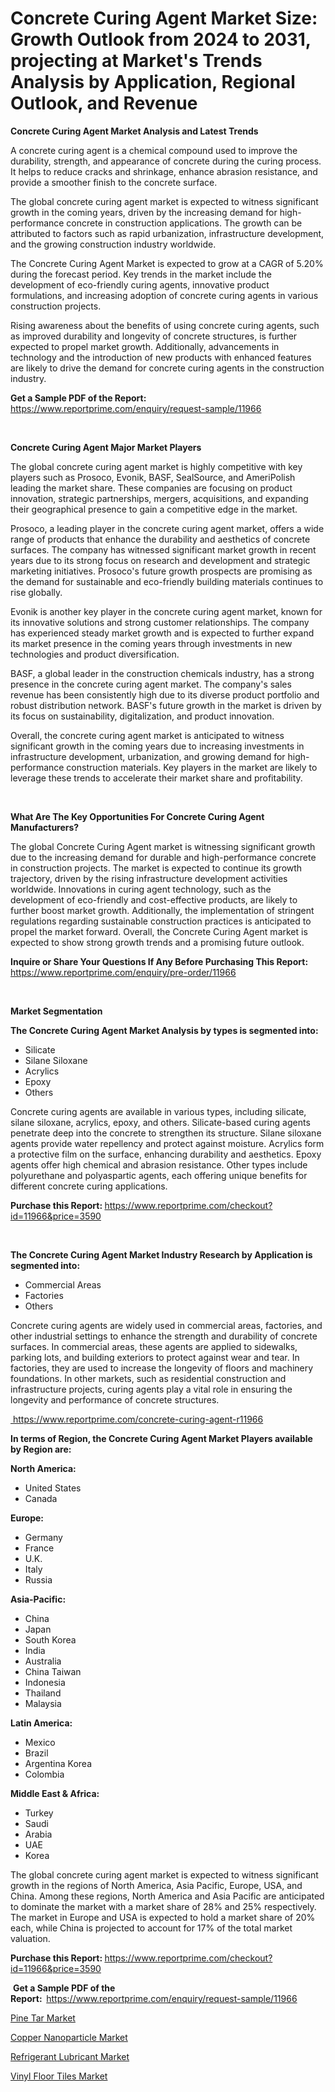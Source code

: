 <p><h1>Concrete Curing Agent Market Size: Growth Outlook from 2024 to 2031, projecting at Market's Trends Analysis by Application, Regional Outlook, and Revenue</h1></p><p><strong>Concrete Curing Agent Market Analysis and Latest Trends</strong></p>
<p><p>A concrete curing agent is a chemical compound used to improve the durability, strength, and appearance of concrete during the curing process. It helps to reduce cracks and shrinkage, enhance abrasion resistance, and provide a smoother finish to the concrete surface.</p><p>The global concrete curing agent market is expected to witness significant growth in the coming years, driven by the increasing demand for high-performance concrete in construction applications. The growth can be attributed to factors such as rapid urbanization, infrastructure development, and the growing construction industry worldwide.</p><p>The Concrete Curing Agent Market is expected to grow at a CAGR of 5.20% during the forecast period. Key trends in the market include the development of eco-friendly curing agents, innovative product formulations, and increasing adoption of concrete curing agents in various construction projects.</p><p>Rising awareness about the benefits of using concrete curing agents, such as improved durability and longevity of concrete structures, is further expected to propel market growth. Additionally, advancements in technology and the introduction of new products with enhanced features are likely to drive the demand for concrete curing agents in the construction industry.</p></p>
<p><strong>Get a Sample PDF of the Report:&nbsp;</strong> <a href="https://www.reportprime.com/enquiry/request-sample/11966">https://www.reportprime.com/enquiry/request-sample/11966</a></p>
<p>&nbsp;</p>
<p><strong>Concrete Curing Agent Major Market Players</strong></p>
<p><p>The global concrete curing agent market is highly competitive with key players such as Prosoco, Evonik, BASF, SealSource, and AmeriPolish leading the market share. These companies are focusing on product innovation, strategic partnerships, mergers, acquisitions, and expanding their geographical presence to gain a competitive edge in the market.</p><p>Prosoco, a leading player in the concrete curing agent market, offers a wide range of products that enhance the durability and aesthetics of concrete surfaces. The company has witnessed significant market growth in recent years due to its strong focus on research and development and strategic marketing initiatives. Prosoco's future growth prospects are promising as the demand for sustainable and eco-friendly building materials continues to rise globally.</p><p>Evonik is another key player in the concrete curing agent market, known for its innovative solutions and strong customer relationships. The company has experienced steady market growth and is expected to further expand its market presence in the coming years through investments in new technologies and product diversification.</p><p>BASF, a global leader in the construction chemicals industry, has a strong presence in the concrete curing agent market. The company's sales revenue has been consistently high due to its diverse product portfolio and robust distribution network. BASF's future growth in the market is driven by its focus on sustainability, digitalization, and product innovation.</p><p>Overall, the concrete curing agent market is anticipated to witness significant growth in the coming years due to increasing investments in infrastructure development, urbanization, and growing demand for high-performance construction materials. Key players in the market are likely to leverage these trends to accelerate their market share and profitability.</p></p>
<p>&nbsp;</p>
<p><strong>What Are The Key Opportunities For Concrete Curing Agent Manufacturers?</strong></p>
<p><p>The global Concrete Curing Agent market is witnessing significant growth due to the increasing demand for durable and high-performance concrete in construction projects. The market is expected to continue its growth trajectory, driven by the rising infrastructure development activities worldwide. Innovations in curing agent technology, such as the development of eco-friendly and cost-effective products, are likely to further boost market growth. Additionally, the implementation of stringent regulations regarding sustainable construction practices is anticipated to propel the market forward. Overall, the Concrete Curing Agent market is expected to show strong growth trends and a promising future outlook.</p></p>
<p><strong>Inquire or Share Your Questions If Any Before Purchasing This Report:</strong> <a href="https://www.reportprime.com/enquiry/pre-order/11966">https://www.reportprime.com/enquiry/pre-order/11966</a></p>
<p>&nbsp;</p>
<p><strong>Market Segmentation</strong></p>
<p><strong>The Concrete Curing Agent Market Analysis by types is segmented into:</strong></p>
<p><ul><li>Silicate</li><li>Silane Siloxane</li><li>Acrylics</li><li>Epoxy</li><li>Others</li></ul></p>
<p><p>Concrete curing agents are available in various types, including silicate, silane siloxane, acrylics, epoxy, and others. Silicate-based curing agents penetrate deep into the concrete to strengthen its structure. Silane siloxane agents provide water repellency and protect against moisture. Acrylics form a protective film on the surface, enhancing durability and aesthetics. Epoxy agents offer high chemical and abrasion resistance. Other types include polyurethane and polyaspartic agents, each offering unique benefits for different concrete curing applications.</p></p>
<p><strong>Purchase this Report:&nbsp;</strong><a href="https://www.reportprime.com/checkout?id=11966&price=3590">https://www.reportprime.com/checkout?id=11966&price=3590</a></p>
<p>&nbsp;</p>
<p><strong>The Concrete Curing Agent Market Industry Research by Application is segmented into:</strong></p>
<p><ul><li>Commercial Areas</li><li>Factories</li><li>Others</li></ul></p>
<p><p>Concrete curing agents are widely used in commercial areas, factories, and other industrial settings to enhance the strength and durability of concrete surfaces. In commercial areas, these agents are applied to sidewalks, parking lots, and building exteriors to protect against wear and tear. In factories, they are used to increase the longevity of floors and machinery foundations. In other markets, such as residential construction and infrastructure projects, curing agents play a vital role in ensuring the longevity and performance of concrete structures.</p></p>
<p><a href="https://www.reportprime.com/concrete-curing-agent-r11966">&nbsp;https://www.reportprime.com/concrete-curing-agent-r11966</a></p>
<p><strong>In terms of Region, the Concrete Curing Agent Market Players available by Region are:</strong></p>
<p>
    <p> <strong> North America: </strong>
        <ul>
            <li>United States</li>
            <li>Canada</li>
        </ul>
        </p> 
    <p> <strong> Europe: </strong>
        <ul>
            <li>Germany</li>
            <li>France</li>
            <li>U.K.</li>
            <li>Italy</li>
            <li>Russia</li>
        </ul>
        </p> 
    <p> <strong> Asia-Pacific: </strong>
        <ul>
            <li>China</li>
            <li>Japan</li>
            <li>South Korea</li>
            <li>India</li>
            <li>Australia</li>
            <li>China Taiwan</li>
            <li>Indonesia</li>
            <li>Thailand</li>
            <li>Malaysia</li>
        </ul>
        </p> 
    <p> <strong> Latin America: </strong>
        <ul>
            <li>Mexico</li>
            <li>Brazil</li>
            <li>Argentina Korea</li>
            <li>Colombia</li>
        </ul>
        </p> 
    <p> <strong> Middle East & Africa: </strong>
        <ul>
            <li>Turkey</li>
            <li>Saudi</li>
            <li>Arabia</li>
            <li>UAE</li>
            <li>Korea</li>
        </ul>
    </p>
    </p>
<p><p>The global concrete curing agent market is expected to witness significant growth in the regions of North America, Asia Pacific, Europe, USA, and China. Among these regions, North America and Asia Pacific are anticipated to dominate the market with a market share of 28% and 25% respectively. The market in Europe and USA is expected to hold a market share of 20% each, while China is projected to account for 17% of the total market valuation.</p></p>
<p><strong>Purchase this Report: </strong><a href="https://www.reportprime.com/checkout?id=11966&price=3590">https://www.reportprime.com/checkout?id=11966&price=3590</a></p>
<p>&nbsp;<strong>Get a Sample PDF of the Report:&nbsp;&nbsp;</strong><a href="https://www.reportprime.com/enquiry/request-sample/11966">https://www.reportprime.com/enquiry/request-sample/11966</a></p>
<p><strong></strong></p>
<p><p><a href="https://github.com/sydneyHaley871/Market-Research-Report-List-1/blob/main/pine-tar-market.md">Pine Tar Market</a></p><p><a href="https://github.com/widyafarer/Market-Research-Report-List-1/blob/main/copper-nanoparticle-market.md">Copper Nanoparticle Market</a></p><p><a href="https://github.com/graysonwolfe1913/Market-Research-Report-List-1/blob/main/refrigerant-lubricant-market.md">Refrigerant Lubricant Market</a></p><p><a href="https://github.com/seamusocallaghan/Market-Research-Report-List-1/blob/main/vinyl-floor-tiles-market.md">Vinyl Floor Tiles Market</a></p></p>